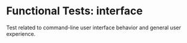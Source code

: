 # Functional Tests: interface

Test related to command-line user interface behavior
and general user experience.
